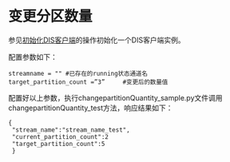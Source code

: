 # 变更分区数量<a name="dgc_06_0043"></a>

参见[初始化DIS客户端](初始化DIS客户端-2.md#dgc_06_0026)的操作初始化一个DIS客户端实例。

配置参数如下：

```
streamname = "" #已存在的running状态通道名
target_partition_count =”3”     #变更后的数量值
```

配置好以上参数，执行changepartitionQuantity\_sample.py文件调用changepartitionQuantity\_test方法，响应结果如下：

```
{ 
 "stream_name":"stream_name_test", 
 "current_partition_count":2 
 "target_partition_count":5 
 }

```

